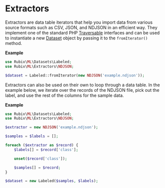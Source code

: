 # Extractors
Extractors are data table iterators that help you import data from various source formats such as CSV, JSON, and NDJSON in an efficient way. They implement one of the standard PHP [Traversable](https://www.php.net/manual/en/class.traversable.php) interfaces and can be used to instantiate a new [Dataset](datasets/api.md) object by passing it to the `fromIterator()` method.

**Example**

```php
use Rubix\ML\Datasets\Labeled;
use Rubix\ML\Extractors\NDJSON;

$dataset = Labeled::fromIterator(new NDJSON('example.ndjson'));
```

Extractors can also be used on their own to loop through a data table. In the example below, we iterate over the records of the NDJSON file, pick out the label, and use the rest of the columns for the sample data.

**Example**

```php
use Rubix\ML\Datasets\Labeled;
use Rubix\ML\Extractors\NDJSON;

$extractor = new NDJSON('example.ndjson');

$samples = $labels = [];

foreach ($extractor as $record) {
    $labels[] = $record['class'];

    unset($record['class']);

    $samples[] = $record;
}

$dataset = new Labeled($samples, $labels);
```